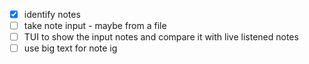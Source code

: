 - [x] identify notes
- [ ] take note input - maybe from a file
- [ ] TUI to show the input notes and compare it with live listened notes
- [ ] use big text for note ig
